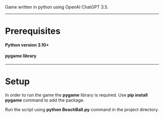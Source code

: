 Game written in python using OpenAI ChatGPT 3.5.

------------------------------------------------

# Prerequisites

#### Python version 3.10+
#### pygame library

------------------------------------------------

# Setup

In order to run the game the **pygame** library is required. Use **pip install pygame** command to add the package.

Run the script using **python BeachBall.py** command in the project directory. 

